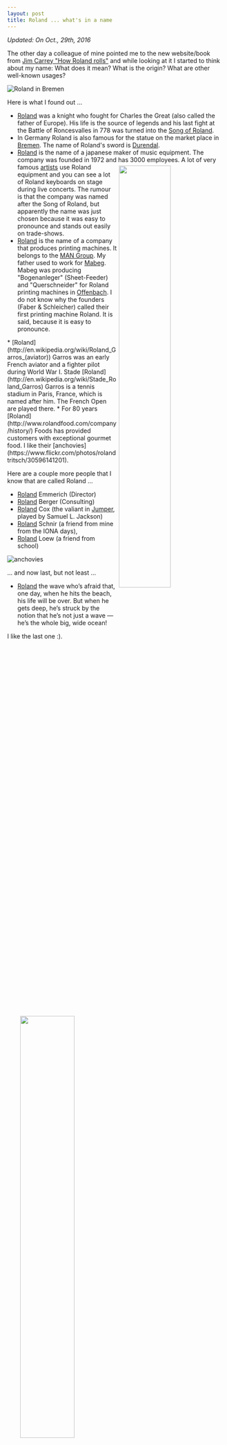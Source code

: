 ```yaml
---
layout: post
title: Roland ... what's in a name
---
```

*Updated: On Oct., 29th, 2016*

The other day a colleague of mine pointed me to the new website/book from [Jim Carrey "How Roland rolls"](http://howrolandrolls.com) and while looking at it I started to think about my name: What does it mean? What is the origin? What are other well-known usages?

![Roland in Bremen](http://upload.wikimedia.org/wikipedia/commons/2/2b/RolandBremen01.jpg)

Here is what I found out ...

* [Roland](http://en.wikipedia.org/wiki/Roland) was a knight who fought for Charles the Great (also called the father of Europe). His life is the source of legends and his last fight at the Battle of Roncesvalles in 778 was turned into the [Song of Roland](http://en.wikipedia.org/wiki/The_Song_of_Roland).
* In Germany Roland is also famous for the statue on the market place in [Bremen](http://en.wikipedia.org/wiki/Bremen_Roland). The name of Roland's sword is [Durendal](http://en.wikipedia.org/wiki/Durendal).
* [Roland](http://www.roland.com) is the name of a japanese maker of music equipment. The company was founded in 1972 and has 3000 employees. <img src="http://media.reddogmusic.co.uk/images/brand_logos/roland.jpg" style="float: right;" width="50%" hspace="5" vspace="5"/> A lot of very famous [artists](http://www.rolandus.com/artists) use Roland equipment and you can see a lot of Roland keyboards on stage during live concerts. The rumour is that the company was named after the Song of Roland, but apparently the name was just chosen because it was easy to pronounce and stands out easily on trade-shows.
* [Roland](http://en.wikipedia.org/wiki/manroland) is the name of a company that produces printing machines. It belongs to the [MAN Group](http://en.wikipedia.org/wiki/MAN_SE). My father used to work for [Mabeg](http://www.mabeg-systems.de/Stations_of_our_history.php). Mabeg was producing "Bogenanleger" (Sheet-Feeder) and "Querschneider" for Roland printing machines in [Offenbach](http://en.wikipedia.org/wiki/Offenbach_am_Main). I do not know why the founders (Faber & Schleicher) called their first printing machine Roland. It is said, because it is easy to pronounce.
<img src="http://upload.wikimedia.org/wikipedia/commons/2/22/Bogenoffsetmaschine-1-1980.jpg" style="float: left;" width="50%" hspace="30" vspace="10"/>
* [Roland](http://en.wikipedia.org/wiki/Roland_Garros_(aviator)) Garros was an early French aviator and a fighter pilot during World War I. Stade [Roland](http://en.wikipedia.org/wiki/Stade_Roland_Garros) Garros is a tennis stadium in Paris, France, which is named after him. The French Open are played there.
* For 80 years [Roland](http://www.rolandfood.com/company/history/) Foods has provided customers with exceptional gourmet food. I like their [anchovies](https://www.flickr.com/photos/rolandtritsch/30596141201).

Here are a couple more people that I know that are called Roland ...

* [Roland](https://www.flickr.com/photos/rolandtritsch/30596141201/) Emmerich (Director)
* [Roland](http://www.rolandberger.com) Berger (Consulting)
* [Roland](http://villains.wikia.com/wiki/Roland_Cox) Cox (the valiant in [Jumper](http://en.wikipedia.org/wiki/Jumper_(film)), played by Samuel L. Jackson)
* [Roland](http://www.flickr.com/photos/rolandtritsch/9849543595) Schnir (a friend from mine from the IONA days),
* [Roland](http://stayfriends.berlinonline.de/Personen/Offenbach-am-Main/Roland-Loew-P-8LJ1N-P) Loew (a friend from school)

![anchovies](https://c2.staticflickr.com/6/5718/30596141201_881b65c4c3_k.jpg)

... and now last, but not least ...

* [Roland](http://howrolandrolls.com) the wave who’s afraid that, one day, when he hits the beach, his life will be over. But when he gets deep, he’s struck by the notion that he’s not just a wave — he’s the whole big, wide ocean!

I like the last one :).
